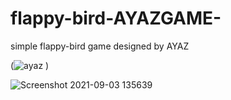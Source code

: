 # flappy-bird-AYAZGAME-
simple flappy-bird game designed by AYAZ






(![ayaz](https://user-images.githubusercontent.com/77393687/131982740-6c113f36-bf34-42f6-8285-577c5c7f839d.png)
)




![Screenshot 2021-09-03 135639](https://user-images.githubusercontent.com/77393687/131983366-6fd40e5f-6d17-4446-836e-0d2ab5b60e71.png)



